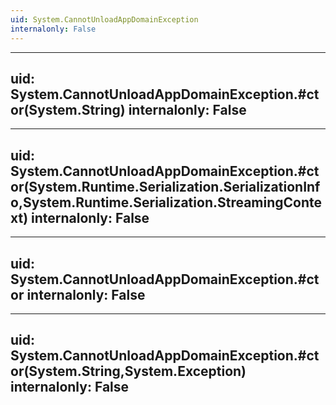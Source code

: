 ```yaml
---
uid: System.CannotUnloadAppDomainException
internalonly: False
---
```


---
uid: System.CannotUnloadAppDomainException.#ctor(System.String)
internalonly: False
---

---
uid: System.CannotUnloadAppDomainException.#ctor(System.Runtime.Serialization.SerializationInfo,System.Runtime.Serialization.StreamingContext)
internalonly: False
---

---
uid: System.CannotUnloadAppDomainException.#ctor
internalonly: False
---

---
uid: System.CannotUnloadAppDomainException.#ctor(System.String,System.Exception)
internalonly: False
---
